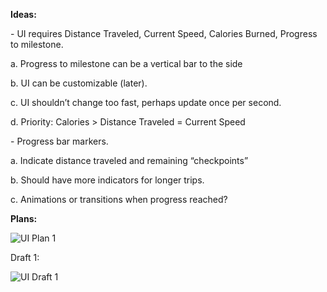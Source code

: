 **Ideas:**

\-     UI requires Distance Traveled, Current Speed, Calories Burned, Progress to milestone.

a.    Progress to milestone can be a vertical bar to the side

b.   UI can be customizable (later).

c.    UI shouldn’t change too fast, perhaps update once per second.

d.   Priority: Calories > Distance Traveled = Current Speed

\-     Progress bar markers.

a.    Indicate distance traveled and remaining “checkpoints”

b.   Should have more indicators for longer trips.

c.    Animations or transitions when progress reached?

**Plans:**

![UI Plan 1](https://user-images.githubusercontent.com/74110977/115157622-48919a00-a058-11eb-86ca-37c4ce08c721.PNG)

Draft 1:

![UI Draft 1](https://user-images.githubusercontent.com/74110977/115157626-4b8c8a80-a058-11eb-90f6-4df2b478321b.PNG)
